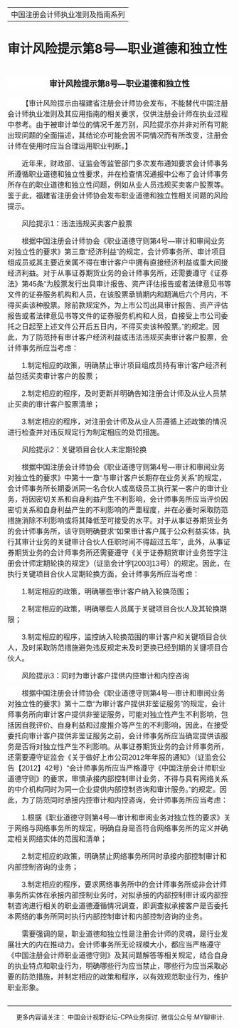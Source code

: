 ﻿<!DOCTYPE HTML PUBLIC "-//W3C//DTD HTML 4.0 Transitional//EN">
<HTML xmlns:o = "urn:schemas-microsoft-com:office:office"><HEAD><TITLE>审计风险提示第8号—职业道德和独立性</TITLE>
<META content="text/html; charset=gb2312" http-equiv=Content-Type>
<META name=GENERATOR content="MSHTML 11.00.10570.1001"><LINK rel=stylesheet 
href="_template.css"></HEAD>
<BODY>
<DIV id=nsbanner>
<DIV id=bannerrow1>
<TABLE class=bannerparthead>
  <TBODY>
  <TR id=hdr>
    <TD class=runninghead noWrap>中国注册会计师执业准则及指南系列</TD></TR></TBODY></TABLE></DIV>
<DIV id=titlerow>
<H1 class=dtH1>审计风险提示第8号—职业道德和独立性</H1></DIV></DIV>
<DIV id=nstext><BR>
<P class=cntitle 
style="BACKGROUND: white; TEXT-ALIGN: center; MARGIN: 7.5pt 0cm 0pt; LINE-HEIGHT: 22.5pt" 
align=center><A name=_GoBack></A><B><SPAN 
style='FONT-SIZE: 13.5pt; FONT-FAMILY: "微软雅黑",sans-serif'>审计风险提示第<SPAN 
lang=EN-US>8</SPAN>号—职业道德和独立性<SPAN lang=EN-US><o:p></o:p></SPAN></SPAN></B></P>
<P class=doc-a 
style="BOX-SIZING: border-box; BACKGROUND: white; WORD-SPACING: 0px; ORPHANS: 2; WIDOWS: 2; MARGIN: 11.25pt 0cm 0pt; TEXT-INDENT: 24pt; font-variant-ligatures: normal; font-variant-caps: normal; -webkit-text-stroke-width: 0px; text-decoration-style: initial; text-decoration-color: initial"><A 
style="BOX-SIZING: border-box" name=No2></A><SPAN 
style='FONT-FAMILY: "微软雅黑",sans-serif'><FONT 
size=3>【审计风险提示由福建省注册会计师协会发布，不能替代中国注册会计师执业准则及其应用指南的相关要求，仅供注册会计师在执业过程中参考。由于被审计单位的情况千差万别，风险提示亦并非对所有可能出现问题的全面描述，其结论亦可能会因不同情况而有所改变，注册会计师在使用时应当合理运用职业判断。】<SPAN 
lang=EN-US><o:p></o:p></SPAN></FONT></SPAN></P>
<P class=doc-a 
style="BOX-SIZING: border-box; BACKGROUND: white; WORD-SPACING: 0px; ORPHANS: 2; WIDOWS: 2; MARGIN: 11.25pt 0cm 0pt; TEXT-INDENT: 24pt; font-variant-ligatures: normal; font-variant-caps: normal; -webkit-text-stroke-width: 0px; text-decoration-style: initial; text-decoration-color: initial"><A 
style="BOX-SIZING: border-box" name=No3></A><SPAN 
style='FONT-FAMILY: "微软雅黑",sans-serif'><FONT 
size=3>近年来，财政部、证监会等监管部门多次发布通知要求会计师事务所遵循职业道德和独立性要求，并在检查情况通报中公布了会计师事务所存在的职业道德和独立性问题，例如从业人员违规买卖客户股票等。鉴于此，福建省注册会计师协会发布职业道德和独立性相关问题的风险提示。<SPAN 
lang=EN-US><o:p></o:p></SPAN></FONT></SPAN></P>
<P class=doc-a 
style="BOX-SIZING: border-box; BACKGROUND: white; WORD-SPACING: 0px; ORPHANS: 2; WIDOWS: 2; MARGIN: 11.25pt 0cm 0pt; TEXT-INDENT: 24pt; font-variant-ligatures: normal; font-variant-caps: normal; -webkit-text-stroke-width: 0px; text-decoration-style: initial; text-decoration-color: initial"><A 
style="BOX-SIZING: border-box" name=No4></A><SPAN 
style='FONT-FAMILY: "微软雅黑",sans-serif'><FONT size=3>风险提示<SPAN 
lang=EN-US>1</SPAN>：违法违规买卖客户股票<SPAN 
lang=EN-US><o:p></o:p></SPAN></FONT></SPAN></P>
<P class=doc-a 
style="BOX-SIZING: border-box; BACKGROUND: white; WORD-SPACING: 0px; ORPHANS: 2; WIDOWS: 2; MARGIN: 11.25pt 0cm 0pt; TEXT-INDENT: 24pt; font-variant-ligatures: normal; font-variant-caps: normal; -webkit-text-stroke-width: 0px; text-decoration-style: initial; text-decoration-color: initial"><A 
style="BOX-SIZING: border-box" name=No5></A><SPAN 
style='FONT-FAMILY: "微软雅黑",sans-serif'><FONT size=3>根据中国注册会计师协会《职业道德守则第<SPAN 
lang=EN-US>4</SPAN>号—审计和审阅业务对独立性的要求》第三章“经济利益”的规定，会计师事务所、审计项目组成员或其主要近亲属不得在审计客户中拥有直接经济利益或重大间接经济利益。对于从事证券期货业务的会计师事务所，还需要遵守《证券法》第<SPAN 
lang=EN-US>45</SPAN>条“为股票发行出具审计报告、资产评估报告或者法律意见书等文件的证券服务机构和人员，在该股票承销期内和期满后六个月内，不得买卖该种股票。除前款规定外，为上市公司出具审计报告、资产评估报告或者法律意见书等文件的证券服务机构和人员，自接受上市公司委托之日起至上述文件公开后五日内，不得买卖该种股票。”的规定。因此，为了防范持有审计客户经济利益或违法违规买卖审计客户股票，会计师事务所应当考虑：<SPAN 
lang=EN-US><o:p></o:p></SPAN></FONT></SPAN></P>
<P class=doc-a 
style="BOX-SIZING: border-box; BACKGROUND: white; WORD-SPACING: 0px; ORPHANS: 2; WIDOWS: 2; MARGIN: 11.25pt 0cm 0pt; TEXT-INDENT: 24pt; font-variant-ligatures: normal; font-variant-caps: normal; -webkit-text-stroke-width: 0px; text-decoration-style: initial; text-decoration-color: initial"><A 
style="BOX-SIZING: border-box" name=No6_D1></A><FONT size=3><SPAN lang=EN-US 
style='FONT-FAMILY: "微软雅黑",sans-serif'>1.</SPAN><SPAN 
style='FONT-FAMILY: "微软雅黑",sans-serif'>制定相应的政策，明确禁止审计项目组成员持有审计客户经济利益包括买卖审计客户的股票；<SPAN 
lang=EN-US><o:p></o:p></SPAN></SPAN></FONT></P>
<P class=doc-a 
style="BOX-SIZING: border-box; BACKGROUND: white; WORD-SPACING: 0px; ORPHANS: 2; WIDOWS: 2; MARGIN: 11.25pt 0cm 0pt; TEXT-INDENT: 24pt; font-variant-ligatures: normal; font-variant-caps: normal; -webkit-text-stroke-width: 0px; text-decoration-style: initial; text-decoration-color: initial"><A 
style="BOX-SIZING: border-box" name=No7_D2></A><FONT size=3><SPAN lang=EN-US 
style='FONT-FAMILY: "微软雅黑",sans-serif'>2.</SPAN><SPAN 
style='FONT-FAMILY: "微软雅黑",sans-serif'>制定相应的程序，及时更新并明确告知注册会计师及从业人员禁止买卖的审计客户股票清单；<SPAN 
lang=EN-US><o:p></o:p></SPAN></SPAN></FONT></P>
<P class=doc-a 
style="BOX-SIZING: border-box; BACKGROUND: white; WORD-SPACING: 0px; ORPHANS: 2; WIDOWS: 2; MARGIN: 11.25pt 0cm 0pt; TEXT-INDENT: 24pt; font-variant-ligatures: normal; font-variant-caps: normal; -webkit-text-stroke-width: 0px; text-decoration-style: initial; text-decoration-color: initial"><A 
style="BOX-SIZING: border-box" name=No8_D3></A><FONT size=3><SPAN lang=EN-US 
style='FONT-FAMILY: "微软雅黑",sans-serif'>3.</SPAN><SPAN 
style='FONT-FAMILY: "微软雅黑",sans-serif'>制定相应的程序，对注册会计师及从业人员遵循上述政策的情况进行检查并对违反规定行为制定相应的处罚措施。<SPAN 
lang=EN-US><o:p></o:p></SPAN></SPAN></FONT></P>
<P class=doc-a 
style="BOX-SIZING: border-box; BACKGROUND: white; WORD-SPACING: 0px; ORPHANS: 2; WIDOWS: 2; MARGIN: 11.25pt 0cm 0pt; TEXT-INDENT: 24pt; font-variant-ligatures: normal; font-variant-caps: normal; -webkit-text-stroke-width: 0px; text-decoration-style: initial; text-decoration-color: initial"><A 
style="BOX-SIZING: border-box" name=No9></A><SPAN 
style='FONT-FAMILY: "微软雅黑",sans-serif'><FONT size=3>风险提示<SPAN 
lang=EN-US>2</SPAN>：关键项目合伙人未定期轮换<SPAN 
lang=EN-US><o:p></o:p></SPAN></FONT></SPAN></P>
<P 
style="BOX-SIZING: border-box; BACKGROUND: white; WORD-SPACING: 0px; ORPHANS: 2; WIDOWS: 2; MARGIN: 11.25pt 0cm 0pt; TEXT-INDENT: 24pt; font-variant-ligatures: normal; font-variant-caps: normal; -webkit-text-stroke-width: 0px; text-decoration-style: initial; text-decoration-color: initial"><SPAN 
style='FONT-FAMILY: "微软雅黑",sans-serif'><FONT size=3>根据中国注册会计师协会《职业道德守则第<SPAN 
lang=EN-US>4</SPAN>号—审计和审阅业务对独立性的要求》中第十一章“与审计客户长期存在业务关系”的规定，会计师事务所长期委派同一名合伙人或高级员工执行某一客户的审计业务，将因密切关系和自身利益产生不利影响，会计师事务所应当评价因密切关系和自身利益产生的不利影响的严重程度，并在必要时采取防范措施消除不利影响或将其降低至可接受的水平。对于从事证券期货业务的会计师事务所，该守则明确要求“如果审计客户属于公众利益实体，执行其审计业务的关键审计合伙人任职时间不得超过五年”，此外，从事证券期货业务的会计师事务所还需要遵守《关于证券期货审计业务签字注册会计师定期轮换的规定》（证监会计字<SPAN 
lang=EN-US>[2003]13</SPAN>号）的规定。因此，在执行关键项目合伙人定期轮换方面，会计师事务所应当考虑：<SPAN 
lang=EN-US><o:p></o:p></SPAN></FONT></SPAN></P>
<P class=doc-a 
style="BOX-SIZING: border-box; BACKGROUND: white; WORD-SPACING: 0px; ORPHANS: 2; WIDOWS: 2; MARGIN: 11.25pt 0cm 0pt; TEXT-INDENT: 24pt; font-variant-ligatures: normal; font-variant-caps: normal; -webkit-text-stroke-width: 0px; text-decoration-style: initial; text-decoration-color: initial"><A 
style="BOX-SIZING: border-box" name=No10_D1></A><FONT size=3><SPAN lang=EN-US 
style='FONT-FAMILY: "微软雅黑",sans-serif'>1.</SPAN><SPAN 
style='FONT-FAMILY: "微软雅黑",sans-serif'>制定相应的政策，明确哪些审计客户纳入轮换范围；<SPAN 
lang=EN-US><o:p></o:p></SPAN></SPAN></FONT></P>
<P class=doc-a 
style="BOX-SIZING: border-box; BACKGROUND: white; WORD-SPACING: 0px; ORPHANS: 2; WIDOWS: 2; MARGIN: 11.25pt 0cm 0pt; TEXT-INDENT: 24pt; font-variant-ligatures: normal; font-variant-caps: normal; -webkit-text-stroke-width: 0px; text-decoration-style: initial; text-decoration-color: initial"><A 
style="BOX-SIZING: border-box" name=No11_D2></A><FONT size=3><SPAN lang=EN-US 
style='FONT-FAMILY: "微软雅黑",sans-serif'>2.</SPAN><SPAN 
style='FONT-FAMILY: "微软雅黑",sans-serif'>制定相应的政策，明确哪些人员属于关键项目合伙人及其轮换期限；<SPAN 
lang=EN-US><o:p></o:p></SPAN></SPAN></FONT></P>
<P class=doc-a 
style="BOX-SIZING: border-box; BACKGROUND: white; WORD-SPACING: 0px; ORPHANS: 2; WIDOWS: 2; MARGIN: 11.25pt 0cm 0pt; TEXT-INDENT: 24pt; font-variant-ligatures: normal; font-variant-caps: normal; -webkit-text-stroke-width: 0px; text-decoration-style: initial; text-decoration-color: initial"><A 
style="BOX-SIZING: border-box" name=No12_D3></A><FONT size=3><SPAN lang=EN-US 
style='FONT-FAMILY: "微软雅黑",sans-serif'>3.</SPAN><SPAN 
style='FONT-FAMILY: "微软雅黑",sans-serif'>制定相应的程序，监控纳入轮换范围的审计客户和关键项目合伙人，及时采取防范措施避免违反规定未及时更换已经到期的关键项目合伙人。<SPAN 
lang=EN-US><o:p></o:p></SPAN></SPAN></FONT></P>
<P class=doc-a 
style="BOX-SIZING: border-box; BACKGROUND: white; WORD-SPACING: 0px; ORPHANS: 2; WIDOWS: 2; MARGIN: 11.25pt 0cm 0pt; TEXT-INDENT: 24pt; font-variant-ligatures: normal; font-variant-caps: normal; -webkit-text-stroke-width: 0px; text-decoration-style: initial; text-decoration-color: initial"><A 
style="BOX-SIZING: border-box" name=No13></A><SPAN 
style='FONT-FAMILY: "微软雅黑",sans-serif'><FONT size=3>风险提示<SPAN 
lang=EN-US>3</SPAN>：同时为审计客户提供内控审计和内控咨询<SPAN 
lang=EN-US><o:p></o:p></SPAN></FONT></SPAN></P>
<P 
style="BOX-SIZING: border-box; BACKGROUND: white; WORD-SPACING: 0px; ORPHANS: 2; WIDOWS: 2; MARGIN: 11.25pt 0cm 0pt; TEXT-INDENT: 24pt; font-variant-ligatures: normal; font-variant-caps: normal; -webkit-text-stroke-width: 0px; text-decoration-style: initial; text-decoration-color: initial"><SPAN 
style='FONT-FAMILY: "微软雅黑",sans-serif'><FONT size=3>根据中国注册会计师协会《职业道德守则第<SPAN 
lang=EN-US>4</SPAN>号—审计和审阅业务对独立性的要求》第十二章“为审计客户提供非鉴证服务”的规定，会计师事务所向审计客户提供非鉴证服务，可能对独立性产生不利影响，包括因自我评价、自身利益和过度推介等产生的不利影响，因此，在接受委托向审计客户提供非鉴证服务之前，会计师事务所应当确定提供该服务是否将对独立性产生不利影响。从事证券期货业务的会计师事务所，还需要遵守证监会《关于做好上市公司<SPAN 
lang=EN-US>2012</SPAN>年年报的通知》（证监会公告【<SPAN lang=EN-US>2012</SPAN>】<SPAN 
lang=EN-US>42</SPAN>号）“会计师事务所应当严格遵守《中国注册会计师职业道德守则》的要求，审慎承接内部控制审计业务，不得与具有网络关系的中介机构同时为同一企业提供内部控制咨询和审计服务。”的规定。因此，为了防范同时承接内控审计和内控咨询，会计师事务所应当考虑：<SPAN 
lang=EN-US><o:p></o:p></SPAN></FONT></SPAN></P>
<P class=doc-a 
style="BOX-SIZING: border-box; BACKGROUND: white; WORD-SPACING: 0px; ORPHANS: 2; WIDOWS: 2; MARGIN: 11.25pt 0cm 0pt; TEXT-INDENT: 24pt; font-variant-ligatures: normal; font-variant-caps: normal; -webkit-text-stroke-width: 0px; text-decoration-style: initial; text-decoration-color: initial"><A 
style="BOX-SIZING: border-box" name=No14_D1></A><FONT size=3><SPAN lang=EN-US 
style='FONT-FAMILY: "微软雅黑",sans-serif'>1.</SPAN><SPAN 
style='FONT-FAMILY: "微软雅黑",sans-serif'>根据《职业道德守则第<SPAN 
lang=EN-US>4</SPAN>号—审计和审阅业务对独立性的要求》关于网络与网络事务所的规定，明确自身是否符合网络事务所的定义并确定相关网络实体的范围和清单；<SPAN 
lang=EN-US><o:p></o:p></SPAN></SPAN></FONT></P>
<P class=doc-a 
style="BOX-SIZING: border-box; BACKGROUND: white; WORD-SPACING: 0px; ORPHANS: 2; WIDOWS: 2; MARGIN: 11.25pt 0cm 0pt; TEXT-INDENT: 24pt; font-variant-ligatures: normal; font-variant-caps: normal; -webkit-text-stroke-width: 0px; text-decoration-style: initial; text-decoration-color: initial"><A 
style="BOX-SIZING: border-box" name=No15_D2></A><FONT size=3><SPAN lang=EN-US 
style='FONT-FAMILY: "微软雅黑",sans-serif'>2.</SPAN><SPAN 
style='FONT-FAMILY: "微软雅黑",sans-serif'>制定相应的政策，明确禁止网络事务所同时承接内部控制审计和内部控制咨询的业务；<SPAN 
lang=EN-US><o:p></o:p></SPAN></SPAN></FONT></P>
<P class=doc-a 
style="BOX-SIZING: border-box; BACKGROUND: white; WORD-SPACING: 0px; ORPHANS: 2; WIDOWS: 2; MARGIN: 11.25pt 0cm 0pt; TEXT-INDENT: 24pt; font-variant-ligatures: normal; font-variant-caps: normal; -webkit-text-stroke-width: 0px; text-decoration-style: initial; text-decoration-color: initial"><A 
style="BOX-SIZING: border-box" name=No16_D3></A><FONT size=3><SPAN lang=EN-US 
style='FONT-FAMILY: "微软雅黑",sans-serif'>3.</SPAN><SPAN 
style='FONT-FAMILY: "微软雅黑",sans-serif'>制定相应的程序，要求网络事务所中的会计师事务所或非会计师事务所实体在承接内部控制业务时，对拟承接的内部控制审计或内部控制咨询进行相关的职业道德遵循情况调查，即调查拟承接客户是否委托本网络的事务所同时执行内部控制审计和内部控制咨询的业务。<SPAN 
lang=EN-US><o:p></o:p></SPAN></SPAN></FONT></P>
<P class=doc-a 
style="BOX-SIZING: border-box; BACKGROUND: white; WORD-SPACING: 0px; ORPHANS: 2; WIDOWS: 2; MARGIN: 11.25pt 0cm 0pt; TEXT-INDENT: 24pt; font-variant-ligatures: normal; font-variant-caps: normal; -webkit-text-stroke-width: 0px; text-decoration-style: initial; text-decoration-color: initial"><A 
style="BOX-SIZING: border-box" name=No17></A><SPAN 
style='FONT-FAMILY: "微软雅黑",sans-serif'><FONT 
size=3>需要强调的是，职业道德和独立性是注册会计师的灵魂，是行业发展壮大的内在推动力。会计师事务所无论规模大小，都应当严格遵守《中国注册会计师职业道德守则》及其问题解答等相关规定，结合自身的执业特点和职业行为，明确哪些行为应当禁止，哪些行为应当采取必要的防范措施，并制定相应的政策和程序，以有效规范职业行为，维护职业形象。<SPAN 
lang=EN-US><o:p></o:p></SPAN></FONT></SPAN></P>
<P class=MsoNormal style="MARGIN: 0cm 0cm 0pt"><SPAN lang=EN-US><o:p><FONT 
face=Calibri>&nbsp;</FONT></o:p></SPAN></P>
<P>
<HR>

<P></P></DIV>
<DIV class=footer>
<P>&nbsp;&nbsp;&nbsp;&nbsp;&nbsp;更多内容请关注： 中国会计视野论坛-CPA业务探讨. 
微信公众号:MY聊审计.</P></DIV></BODY></HTML>
